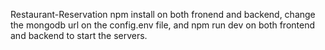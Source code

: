 Restaurant-Reservation
npm install on both fronend and backend, change the mongodb url on the config.env file, and npm run dev on both frontend and backend to start the servers.
